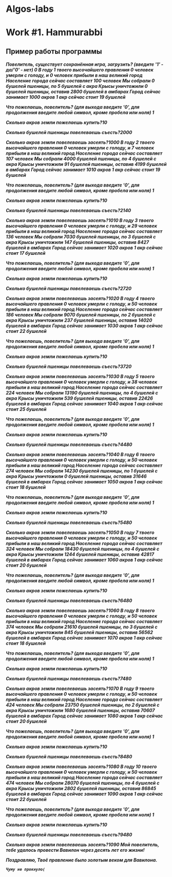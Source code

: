 # Algos-labs
<h1>Work #1. Hammurabbi
 <h2>Пример работы программы
   <h5>Повелитель, существует сохранённая игра, загрузить? (введите '1' - да/'0' - нет)
0
В году 1 твоего высочайшего правления
0 человек умерли с голоду, и 0 человек прибыли в наш великий город
Население города сейчас составляет 100 человек
Мы собрали 0 бушелей пшеницы, по 5 бушелей с акра
Крысы уничтожили 0 бушелей пшеницы, оставив 2800 бушелей в амбарах
Город сейчас занимает 1000 акров
1 акр сейчас стоит 19 бушелей

Что пожелаешь, повелитель? (для выхода введите '0', для продолжения введите любой символ, кроме пробела или ноля)
1

 Сколько акров земли пожелаешь купить?10

 Сколько бушелей пшеницы повелеваешь съесть?2000

 Сколько акров земли повелеваешь засеять?1000
В году 2 твоего высочайшего правления
0 человек умерли с голоду, и 7 человек прибыли в наш великий город
Население города сейчас составляет 107 человек
Мы собрали 4000 бушелей пшеницы, по 4 бушелей с акра
Крысы уничтожили 91 бушелей пшеницы, оставив 4199 бушелей в амбарах
Город сейчас занимает 1010 акров
1 акр сейчас стоит 19 бушелей

Что пожелаешь, повелитель? (для выхода введите '0', для продолжения введите любой символ, кроме пробела или ноля)
1

 Сколько акров земли пожелаешь купить?10

 Сколько бушелей пшеницы повелеваешь съесть?2140

 Сколько акров земли повелеваешь засеять?1010
В году 3 твоего высочайшего правления
0 человек умерли с голоду, и 29 человек прибыли в наш великий город
Население города сейчас составляет 136 человек
Мы собрали 7030 бушелей пшеницы, по 3 бушелей с акра
Крысы уничтожили 147 бушелей пшеницы, оставив 8427 бушелей в амбарах
Город сейчас занимает 1020 акров
1 акр сейчас стоит 17 бушелей

Что пожелаешь, повелитель? (для выхода введите '0', для продолжения введите любой символ, кроме пробела или ноля)
1

 Сколько акров земли пожелаешь купить?10

 Сколько бушелей пшеницы повелеваешь съесть?2720

 Сколько акров земли повелеваешь засеять?1020
В году 4 твоего высочайшего правления
0 человек умерли с голоду, и 50 человек прибыли в наш великий город
Население города сейчас составляет 186 человек
Мы собрали 9070 бушелей пшеницы, по 2 бушелей с акра
Крысы уничтожили 237 бушелей пшеницы, оставив 14020 бушелей в амбарах
Город сейчас занимает 1030 акров
1 акр сейчас стоит 22 бушелей

Что пожелаешь, повелитель? (для выхода введите '0', для продолжения введите любой символ, кроме пробела или ноля)
1

 Сколько акров земли пожелаешь купить?10

 Сколько бушелей пшеницы повелеваешь съесть?3720

 Сколько акров земли повелеваешь засеять?1030
В году 5 твоего высочайшего правления
0 человек умерли с голоду, и 38 человек прибыли в наш великий город
Население города сейчас составляет 224 человек
Мы собрали 13190 бушелей пшеницы, по 4 бушелей с акра
Крысы уничтожили 539 бушелей пшеницы, оставив 22426 бушелей в амбарах
Город сейчас занимает 1040 акров
1 акр сейчас стоит 25 бушелей

Что пожелаешь, повелитель? (для выхода введите '0', для продолжения введите любой символ, кроме пробела или ноля)
1

 Сколько акров земли пожелаешь купить?10

 Сколько бушелей пшеницы повелеваешь съесть?4480

 Сколько акров земли повелеваешь засеять?1040
В году 6 твоего высочайшего правления
0 человек умерли с голоду, и 50 человек прибыли в наш великий город
Население города сейчас составляет 274 человек
Мы собрали 14230 бушелей пшеницы, по 1 бушелей с акра
Крысы уничтожили 0 бушелей пшеницы, оставив 31646 бушелей в амбарах
Город сейчас занимает 1050 акров
1 акр сейчас стоит 18 бушелей

Что пожелаешь, повелитель? (для выхода введите '0', для продолжения введите любой символ, кроме пробела или ноля)
1

 Сколько акров земли пожелаешь купить?10

 Сколько бушелей пшеницы повелеваешь съесть?5480

 Сколько акров земли повелеваешь засеять?1050
В году 7 твоего высочайшего правления
0 человек умерли с голоду, и 50 человек прибыли в наш великий город
Население города сейчас составляет 324 человек
Мы собрали 18430 бушелей пшеницы, по 4 бушелей с акра
Крысы уничтожили 1244 бушелей пшеницы, оставив 42817 бушелей в амбарах
Город сейчас занимает 1060 акров
1 акр сейчас стоит 20 бушелей

Что пожелаешь, повелитель? (для выхода введите '0', для продолжения введите любой символ, кроме пробела или ноля)
1

 Сколько акров земли пожелаешь купить?10

 Сколько бушелей пшеницы повелеваешь съесть?6480

 Сколько акров земли повелеваешь засеять?1060
В году 8 твоего высочайшего правления
0 человек умерли с голоду, и 50 человек прибыли в наш великий город
Население города сейчас составляет 374 человек
Мы собрали 21610 бушелей пшеницы, по 3 бушелей с акра
Крысы уничтожили 845 бушелей пшеницы, оставив 56562 бушелей в амбарах
Город сейчас занимает 1070 акров
1 акр сейчас стоит 18 бушелей

Что пожелаешь, повелитель? (для выхода введите '0', для продолжения введите любой символ, кроме пробела или ноля)
1

 Сколько акров земли пожелаешь купить?10

 Сколько бушелей пшеницы повелеваешь съесть?7480

 Сколько акров земли повелеваешь засеять?1070
В году 9 твоего высочайшего правления
0 человек умерли с голоду, и 50 человек прибыли в наш великий город
Население города сейчас составляет 424 человек
Мы собрали 23750 бушелей пшеницы, по 2 бушелей с акра
Крысы уничтожили 1680 бушелей пшеницы, оставив 70607 бушелей в амбарах
Город сейчас занимает 1080 акров
1 акр сейчас стоит 20 бушелей

Что пожелаешь, повелитель? (для выхода введите '0', для продолжения введите любой символ, кроме пробела или ноля)
1

 Сколько акров земли пожелаешь купить?10

 Сколько бушелей пшеницы повелеваешь съесть?8480

 Сколько акров земли повелеваешь засеять?1080
В году 10 твоего высочайшего правления
0 человек умерли с голоду, и 50 человек прибыли в наш великий город
Население города сейчас составляет 474 человек
Мы собрали 28070 бушелей пшеницы, по 4 бушелей с акра
Крысы уничтожили 2802 бушелей пшеницы, оставив 86845 бушелей в амбарах
Город сейчас занимает 1090 акров
1 акр сейчас стоит 22 бушелей

Что пожелаешь, повелитель? (для выхода введите '0', для продолжения введите любой символ, кроме пробела или ноля)
1

 Сколько акров земли пожелаешь купить?10

 Сколько бушелей пшеницы повелеваешь съесть?9480

 Сколько акров земли повелеваешь засеять?1090
Мой повелитель, тебе удалось провести Вавилон через десять лет его жизни!

Поздравляю, Твоё правление было золотым веком для Вавилона.

    Чуму не прокнуло(
